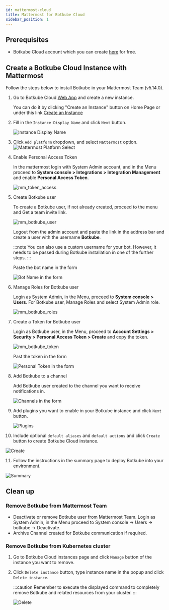 ```yaml
---
id: mattermost-cloud
title: Mattermost for Botkube Cloud
sidebar_position: 1
---
```


## Prerequisites

- Botkube Cloud account which you can create [here](https://app.botkube.io) for free.

## Create a Botkube Cloud Instance with Mattermost

Follow the steps below to install Botkube in your Mattermost Team (v5.14.0).

1. Go to Botkube Cloud [Web App](https://app.botkube.io/) and create a new instance.

    You can do it by clicking "Create an Instance" button on Home Page or under this link [Create an Instance](https://app.botkube.io/instances/add)

2. Fill in the `Instance Display Name` and click `Next` button.

   ![Instance Display Name](assets/mattermost_instance_display_name.png "Instance display name")
    
3. Click `Add platform` dropdown, and select `Mattermost` option.
   ![Mattermost Platform Select](assets/mm_platform_select.png "Select mattermost platform")

4. Enable Personal Access Token

   In the mattermost login with System Admin account, and in the Menu proceed to **System console > Integrations > Integration Management** and enable **Personal Access Token**.

   ![mm_token_access](assets/mm_token_access.png)

5. Create Botkube user

   To create a Botkube user, if not already created, proceed to the menu and Get a team invite link.

   ![mm_botkube_user](assets/mm_botkube_user.png)

   Logout from the admin account and paste the link in the address bar and create a user with the username **Botkube**.

   :::note
   You can also use a custom username for your bot. However, it needs to be passed during Botkube installation in one of the further steps.
   :::

   Paste the bot name in the form

   ![Bot Name in the form](assets/mm_form_bot_name.png "Bot Name in the form")

6. Manage Roles for Botkube user

   Login as System Admin, in the Menu, proceed to **System console > Users**. For Botkube user, Manage Roles and select System Admin role.

   ![mm_botkube_roles](assets/mm_botkube_roles.png)

7. Create a Token for Botkube user

   Login as Botkube user, in the Menu, proceed to **Account Settings > Security > Personal Access Token > Create** and copy the token.

   ![mm_botkube_token](assets/mm_botkube_token.png)

   Past the token in the form

   ![Personal Token in the form](assets/mm_personal_token_form.png "Personal Token in the form")

8. Add Botkube to a channel

   Add Botkube user created to the channel you want to receive notifications in.

   ![Channels in the form](assets/mm_channels_form.png "Channels in the form")

9. Add plugins you want to enable in your Botkube instance and click `Next` button.

   ![Plugins](assets/mm_add_plugins.png "Plugins")

10. Include optional `default aliases` and `default actions` and click `Create` button to create Botkube Cloud instance.

   ![Create](assets/mm_create.png "Create")

11. Follow the instructions in the summary page to deploy Botkube into your environment.

   ![Summary](assets/mm_summary.png "Summary")   

## Clean up

### Remove Botkube from Mattermost Team

- Deactivate or remove Botkube user from Mattermost Team. Login as System Admin, in the Menu proceed to System console -> Users -> botkube -> Deactivate.
- Archive Channel created for Botkube communication if required.

### Remove Botkube from Kubernetes cluster

1. Go to Botkube Cloud instances page and click `Manage` button of the instance you want to remove.

2. Click `Delete instance` button, type instance name in the popup and click `Delete instance`.

   :::caution
   Remember to execute the displayed command to completely remove Botkube and related resources from your cluster.
   :::

   ![Delete](assets/mm_instance_delete.png "Delete")
   